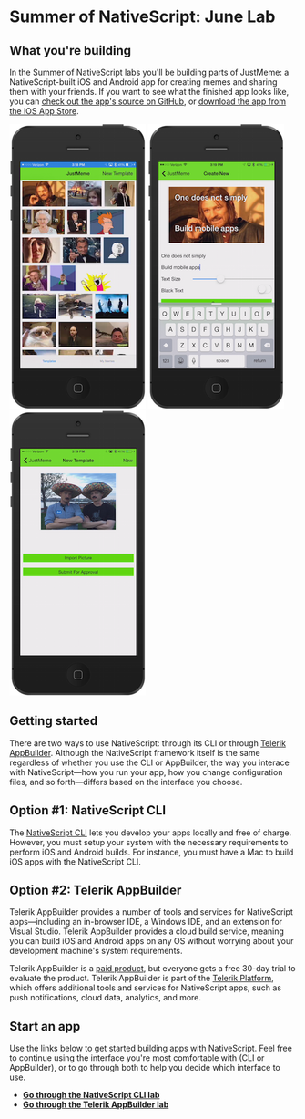 # Summer of NativeScript: June Lab

## What you're building

In the Summer of NativeScript labs you'll be building parts of JustMeme: a NativeScript-built iOS and Android app for creating memes and sharing them with your friends. If you want to see what the finished app looks like, you can [check out the app's source on GitHub](https://github.com/NativeScript/sample-JustMeme), or [download the app from the iOS App Store](https://itunes.apple.com/us/app/justmeme/id989340374?mt=8).

![](ss.png)
![](ss2.png)
![](ss3.png)

## Getting started

There are two ways to use NativeScript: through its CLI or through [Telerik AppBuilder](http://www.telerik.com/appbuilder). Although the NativeScript framework itself is the same regardless of whether you use the CLI or AppBuilder, the way you interace with NativeScript—how you run your app, how you change configuration files, and so forth—differs based on the interface you choose.

## Option #1: NativeScript CLI

The [NativeScript CLI](https://github.com/NativeScript/NativeScript-cli) lets you develop your apps locally and free of charge. However, you must setup your system with the necessary requirements to perform iOS and Android builds. For instance, you must have a Mac to build iOS apps with the NativeScript CLI.

## Option #2: Telerik AppBuilder

Telerik AppBuilder provides a number of tools and services for NativeScript apps—including an in-browser IDE, a Windows IDE, and an extension for Visual Studio. Telerik AppBuilder provides a cloud build service, meaning you can build iOS and Android apps on any OS without worrying about your development machine's system requirements.

Telerik AppBuilder is a [paid product](https://www.telerik.com/purchase/appbuilder), but everyone gets a free 30-day trial to evaluate the product. Telerik AppBuilder is part of the [Telerik Platform](http://www.telerik.com/platform), which offers additional tools and services for NativeScript apps, such as push notifications, cloud data, analytics, and more.

## Start an app

Use the links below to get started building apps with NativeScript. Feel free to continue using the interface you're most comfortable with (CLI or AppBuilder), or to go through both to help you decide which interface to use.

* [**Go through the NativeScript CLI lab**](lab-cli.md)
* [**Go through the Telerik AppBuilder lab**](lab-appbuilder.md)